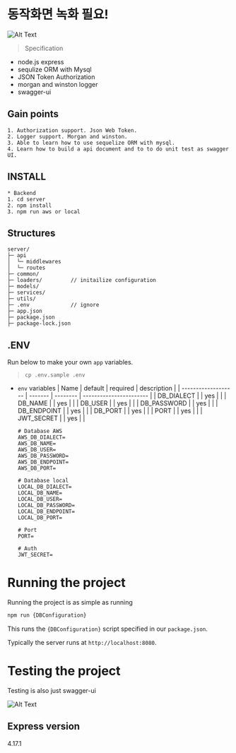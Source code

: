 # 동작화면 녹화 필요!
![Alt Text](https://firebasestorage.googleapis.com/v0/b/doobooio-30e4d.appspot.com/o/talktalk-rn.gif?alt=media&token=688288b2-1b8f-4ddd-ab69-4c8597bce319)<br/>

> Specification

- node.js express
- sequlize ORM with Mysql
- JSON Token Authorization
- morgan and winston logger
- swagger-ui 

## Gain points
```
1. Authorization support. Json Web Token.
2. Logger support. Morgan and winston.
3. Able to learn how to use sequelize ORM with mysql.
4. Learn how to build a api document and to to do unit test as swagger UI.
```

## INSTALL
```
* Backend
1. cd server 
2. npm install
3. npm run aws or local
```

## Structures
```text
server/
├─ api
│  └─ middlewares 
│  └─ routes      
├─ common/
├─ loaders/         // initailize configuration
├─ models/
├─ services/
├─ utils/
├─ .env             // ignore
├─ app.json
├─ package.json
├─ package-lock.json
```

## .ENV

Run below to make your own `app` variables.

> `cp .env.sample .env`

- `env` variables
  | Name                | default | required | description             |
  | ------------------- | ------- | -------- | ----------------------- |
  | DB_DIALECT          |         | yes      |                         |
  | DB_NAME             |         | yes      |                         |
  | DB_USER             |         | yes      |                         |
  | DB_PASSWORD         |         | yes      |                         |
  | DB_ENDPOINT         |         | yes      |                         |
  | DB_PORT             |         | yes      |                         |
  | PORT             |         | yes      |                         |
  | JWT_SECRET          |         | yes      |                         |

  ```
  # Database AWS
  AWS_DB_DIALECT=
  AWS_DB_NAME=
  AWS_DB_USER=
  AWS_DB_PASSWORD=
  AWS_DB_ENDPOINT=
  AWS_DB_PORT=

  # Database local
  LOCAL_DB_DIALECT=
  LOCAL_DB_NAME=
  LOCAL_DB_USER=
  LOCAL_DB_PASSWORD=
  LOCAL_DB_ENDPOINT=
  LOCAL_DB_PORT=

  # Port
  PORT=

  # Auth
  JWT_SECRET=
  ```

# Running the project
Running the project is as simple as running
```sh
npm run {DBConfiguration}
```

This runs the `{DBConfiguration}` script specified in our `package.json`.

Typically the server runs at `http://localhost:8080`.

# Testing the project
Testing is also just swagger-ui

![Alt Text](https://firebasestorage.googleapis.com/v0/b/doobooio-30e4d.appspot.com/o/talktalk-rn.gif?alt=media&token=688288b2-1b8f-4ddd-ab69-4c8597bce319)<br/>

## Express version
4.17.1